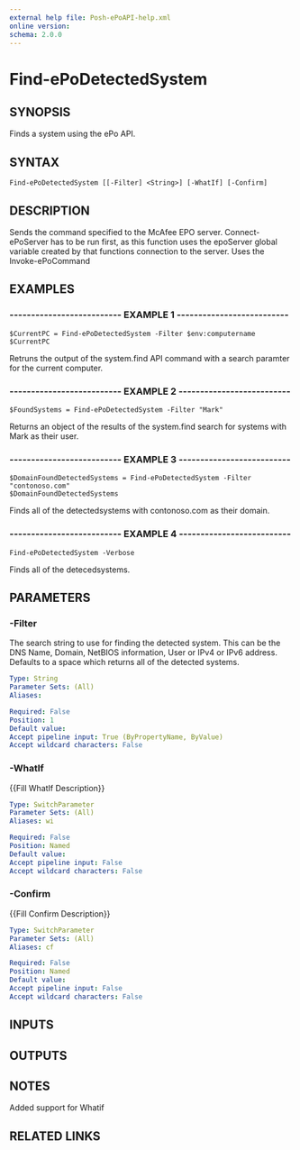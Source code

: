 ```yaml
---
external help file: Posh-ePoAPI-help.xml
online version: 
schema: 2.0.0
---
```


# Find-ePoDetectedSystem
## SYNOPSIS
Finds a system using the ePo API.

## SYNTAX

```
Find-ePoDetectedSystem [[-Filter] <String>] [-WhatIf] [-Confirm]
```

## DESCRIPTION
Sends the command specified to the McAfee EPO server.
Connect-ePoServer has to be run first,
as this function uses the epoServer global variable created by that functions connection to the server.
Uses the Invoke-ePoCommand

## EXAMPLES

### -------------------------- EXAMPLE 1 --------------------------
```
$CurrentPC = Find-ePoDetectedSystem -Filter $env:computername
$CurrentPC
```

Retruns the output of the system.find API command with a search paramter for the current computer.

### -------------------------- EXAMPLE 2 --------------------------
```
$FoundSystems = Find-ePoDetectedSystem -Filter "Mark"
```

Returns an object of the results of the system.find search for systems with Mark as their user.

### -------------------------- EXAMPLE 3 --------------------------
```
$DomainFoundDetectedSystems = Find-ePoDetectedSystem -Filter "contonoso.com"
$DomainFoundDetectedSystems
```

Finds all of the detectedsystems with contonoso.com as their domain.

### -------------------------- EXAMPLE 4 --------------------------
```
Find-ePoDetectedSystem -Verbose
```

Finds all of the detecedsystems.

## PARAMETERS

### -Filter
The search string to use for finding the detected system.
This can be the DNS Name, Domain, NetBIOS information, User or IPv4 or IPv6 address.
         Defaults to a space which returns all of the detected systems.

```yaml
Type: String
Parameter Sets: (All)
Aliases: 

Required: False
Position: 1
Default value: 
Accept pipeline input: True (ByPropertyName, ByValue)
Accept wildcard characters: False
```

### -WhatIf
{{Fill WhatIf Description}}

```yaml
Type: SwitchParameter
Parameter Sets: (All)
Aliases: wi

Required: False
Position: Named
Default value: 
Accept pipeline input: False
Accept wildcard characters: False
```

### -Confirm
{{Fill Confirm Description}}

```yaml
Type: SwitchParameter
Parameter Sets: (All)
Aliases: cf

Required: False
Position: Named
Default value: 
Accept pipeline input: False
Accept wildcard characters: False
```

## INPUTS

## OUTPUTS

## NOTES
Added support for Whatif

## RELATED LINKS

